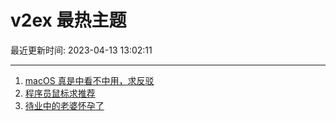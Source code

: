 # v2ex 最热主题

最近更新时间: 2023-04-13 13:02:11

--- 
1. [macOS 真是中看不中用，求反驳](https://www.v2ex.com/t/932092) 
2. [程序员鼠标求推荐](https://www.v2ex.com/t/932112) 
3. [待业中的老婆怀孕了](https://www.v2ex.com/t/932114) 
